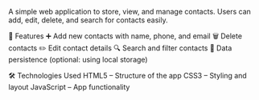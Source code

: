 
A simple web application to store, view, and manage contacts. Users can add, edit, delete, and search for contacts easily.

📌 Features 
➕ Add new contacts with name, phone, and email
🗑️ Delete contacts
✏️ Edit contact details
🔍 Search and filter contacts
💾 Data persistence (optional: using local storage)

🛠️ Technologies Used
HTML5 – Structure of the app
CSS3 – Styling and layout
JavaScript – App functionality
